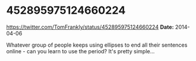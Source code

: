 # 452895975124660224
https://twitter.com/TomFrankly/status/452895975124660224
**Date:** 2014-04-06

Whatever group of people keeps using ellipses to end all their sentences online - can you learn to use the period? It's pretty simple...
